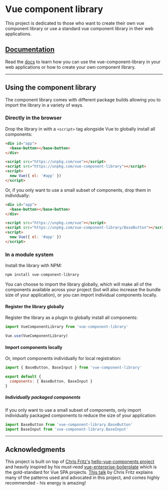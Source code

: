 # Vue component library

This project is dedicated to those who want to create their own vue component library or use a standard vue component library in their web applications.

## [Documentation](https://www.vuecomponentlibrary.com)

Read the [docs](https://www.vuecomponentlibrary.com) to learn how you can use the vue-component-library in your web applications or how to create your own component library.

---

## Using the component library

The component library comes with different package builds allowing you to import the library in a variety of ways.

### Directly in the browser

Drop the library in with a `<script>` tag alongside Vue to globally install all components:

```html
<div id="app">
  <base-button></base-button>
</div>

<script src="https://unpkg.com/vue"></script>
<script src="https://unpkg.com/vue-component-library"></script>
<script>
  new Vue({ el: '#app' })
</script>
```

Or, if you only want to use a small subset of components, drop them in individually:

```html
<div id="app">
  <base-button></base-button>
</div>

<script src="https://unpkg.com/vue"></script>
<script src="https://unpkg.com/vue-component-library/BaseButton"></script>
<script>
  new Vue({ el: '#app' })
</script>
```

### In a module system

Install the library with NPM:

```bash
npm install vue-component-library
```

You can choose to import the library globally, which will make all of the components available across your project (but will also increase the bundle size of your application), or you can import individual components locally.

#### Register the library globally

Register the library as a plugin to globally install all components:

```js
import VueComponentLibrary from 'vue-component-library'

Vue.use(VueComponentLibrary)
```

#### Import components locally

Or, import components individually for local registration:

```js
import { BaseButton, BaseInput } from 'vue-component-library'

export default {
  components: { BaseButton, BaseInput }
}
```

##### Individually packaged components

If you only want to use a small subset of components, only import individually packaged components to reduce the size of your application:

```js
import BaseButton from 'vue-component-library.BaseButton'
import BaseInput from 'vue-component-library.BaseInput'
```

---

## Acknowledgments

This project is built on top of [Chris Fritz's](https://github.com/chrisvfritz) [hello-vue-components project](https://github.com/chrisvfritz/hello-vue-components) and heavily inspired by his *must-read* [vue-enterprise-boilerplate](https://github.com/chrisvfritz/vue-enterprise-boilerplate) which is the gold-standard for Vue SPA projects. [This talk](https://youtu.be/7lpemgMhi0k) by Chris Fritz explains many of the patterns used and advocated in this project, and comes highly recommended - his energy is amazing!
